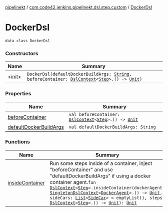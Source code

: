 [pipelinekt](../../index.md) / [com.code42.jenkins.pipelinekt.dsl.step.custom](../index.md) / [DockerDsl](./index.md)

# DockerDsl

`data class DockerDsl`

### Constructors

| Name | Summary |
|---|---|
| [&lt;init&gt;](-init-.md) | `DockerDsl(defaultDockerBuildArgs: `[`String`](https://kotlinlang.org/api/latest/jvm/stdlib/kotlin/-string/index.html)`, beforeContainer: `[`DslContext`](../../com.code42.jenkins.pipelinekt.dsl/-dsl-context/index.md)`<`[`Step`](../../com.code42.jenkins.pipelinekt.core.step/-step/index.md)`>.() -> `[`Unit`](https://kotlinlang.org/api/latest/jvm/stdlib/kotlin/-unit/index.html)`)` |

### Properties

| Name | Summary |
|---|---|
| [beforeContainer](before-container.md) | `val beforeContainer: `[`DslContext`](../../com.code42.jenkins.pipelinekt.dsl/-dsl-context/index.md)`<`[`Step`](../../com.code42.jenkins.pipelinekt.core.step/-step/index.md)`>.() -> `[`Unit`](https://kotlinlang.org/api/latest/jvm/stdlib/kotlin/-unit/index.html) |
| [defaultDockerBuildArgs](default-docker-build-args.md) | `val defaultDockerBuildArgs: `[`String`](https://kotlinlang.org/api/latest/jvm/stdlib/kotlin/-string/index.html) |

### Functions

| Name | Summary |
|---|---|
| [insideContainer](inside-container.md) | Run some steps inside of a container, inject "beforeContainer" and use "defaultDockerBuildArgs" if using a docker container agent.`fun `[`DslContext`](../../com.code42.jenkins.pipelinekt.dsl/-dsl-context/index.md)`<`[`Step`](../../com.code42.jenkins.pipelinekt.core.step/-step/index.md)`>.insideContainer(dockerAgent: `[`SingletonDslContext`](../../com.code42.jenkins.pipelinekt.dsl/-singleton-dsl-context/index.md)`<`[`DockerAgent`](../../com.code42.jenkins.pipelinekt.core.agent/-docker-agent/index.md)`>.() -> `[`Unit`](https://kotlinlang.org/api/latest/jvm/stdlib/kotlin/-unit/index.html)`, sideCars: `[`List`](https://kotlinlang.org/api/latest/jvm/stdlib/kotlin.collections/-list/index.html)`<`[`SideCar`](../-side-car/index.md)`> = emptyList(), steps: `[`DslContext`](../../com.code42.jenkins.pipelinekt.dsl/-dsl-context/index.md)`<`[`Step`](../../com.code42.jenkins.pipelinekt.core.step/-step/index.md)`>.() -> `[`Unit`](https://kotlinlang.org/api/latest/jvm/stdlib/kotlin/-unit/index.html)`): `[`Unit`](https://kotlinlang.org/api/latest/jvm/stdlib/kotlin/-unit/index.html) |
